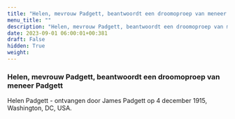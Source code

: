 ```yaml
---
title: "Helen, mevrouw Padgett, beantwoordt een droomoproep van meneer Padgett"
menu_title: ""
description: "Helen, mevrouw Padgett, beantwoordt een droomoproep van meneer Padgett"
date: 2023-09-01 06:00:01+00:381
draft: False
hidden: True
weight:
---
```

### Helen, mevrouw Padgett, beantwoordt een droomoproep van meneer Padgett

Helen Padgett - ontvangen door James Padgett op 4 december 1915, Washington, DC, USA.
